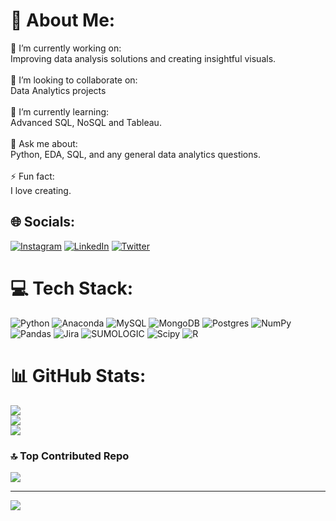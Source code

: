 # 💫 About Me:
🔭 I’m currently working on:<br>Improving data analysis solutions and creating insightful visuals.<br><br>👯 I’m looking to collaborate on:<br>Data Analytics projects<br><br>🌱 I’m currently learning:<br>Advanced SQL, NoSQL and Tableau.<br><br>💬 Ask me about:<br>Python, EDA, SQL, and any general data analytics questions.<br><br>⚡ Fun fact:<br>I love creating.


## 🌐 Socials:
[![Instagram](https://img.shields.io/badge/Instagram-%23E4405F.svg?logo=Instagram&logoColor=white)](https://instagram.com/gyan_sagar) [![LinkedIn](https://img.shields.io/badge/LinkedIn-%230077B5.svg?logo=linkedin&logoColor=white)](https://linkedin.com/in/gyan-sagar-panda) [![Twitter](https://img.shields.io/badge/Twitter-%231DA1F2.svg?logo=Twitter&logoColor=white)](https://twitter.com/GyanSagarPanda5) 

# 💻 Tech Stack:
![Python](https://img.shields.io/badge/python-3670A0?style=plastic&logo=python&logoColor=ffdd54) ![Anaconda](https://img.shields.io/badge/Anaconda-%2344A833.svg?style=plastic&logo=anaconda&logoColor=white) ![MySQL](https://img.shields.io/badge/mysql-%2300000f.svg?style=plastic&logo=mysql&logoColor=white) ![MongoDB](https://img.shields.io/badge/MongoDB-%234ea94b.svg?style=plastic&logo=mongodb&logoColor=white) ![Postgres](https://img.shields.io/badge/postgres-%23316192.svg?style=plastic&logo=postgresql&logoColor=white) ![NumPy](https://img.shields.io/badge/numpy-%23013243.svg?style=plastic&logo=numpy&logoColor=white) ![Pandas](https://img.shields.io/badge/pandas-%23150458.svg?style=plastic&logo=pandas&logoColor=white) ![Jira](https://img.shields.io/badge/jira-%230A0FFF.svg?style=plastic&logo=jira&logoColor=white) ![SUMOLOGIC](https://img.shields.io/badge/sumologic-000099.svg?style=plastic&logo=sumologic&logoColor=white&color=%23000099) ![Scipy](https://img.shields.io/badge/SciPy-%230C55A5.svg?style=plastic&logo=scipy&logoColor=%white) ![R](https://img.shields.io/badge/r-%23276DC3.svg?style=plastic&logo=r&logoColor=white)
# 📊 GitHub Stats:
![](https://github-readme-stats.vercel.app/api?username=gyansagarpanda&theme=merko&hide_border=false&include_all_commits=true&count_private=true)<br/>
![](https://github-readme-streak-stats.herokuapp.com/?user=gyansagarpanda&theme=merko&hide_border=false)<br/>
![](https://github-readme-stats.vercel.app/api/top-langs/?username=gyansagarpanda&theme=merko&hide_border=false&include_all_commits=true&count_private=true&layout=compact)

### 🔝 Top Contributed Repo
![](https://github-contributor-stats.vercel.app/api?username=gyansagarpanda&limit=5&theme=apprentice&combine_all_yearly_contributions=true)

---
[![](https://visitcount.itsvg.in/api?id=gyansagarpanda&icon=0&color=0)](https://visitcount.itsvg.in)

<!-- Proudly created with GPRM ( https://gprm.itsvg.in ) -->